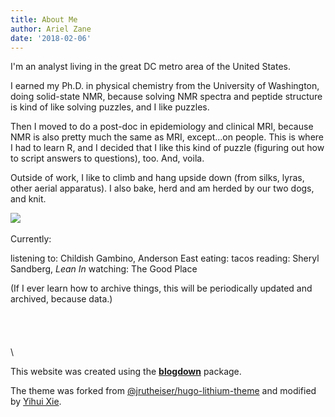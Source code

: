 ```yaml
---
title: About Me
author: Ariel Zane
date: '2018-02-06'
---
```


I'm an analyst living in the great DC metro area of the United States. 

I earned my Ph.D. in physical chemistry from the University of Washington, doing solid-state NMR, because solving NMR spectra and peptide structure is kind of like solving puzzles, and I like puzzles.

Then I moved to do a post-doc in epidemiology and clinical MRI, because NMR is also pretty much the same as MRI, except...on people. This is where I had to learn R, and I decided that I like this kind of puzzle (figuring out how to script answers to questions), too. And, voila.

Outside of work, I like to climb and hang upside down (from silks, lyras, other aerial apparatus). I also bake, herd and am herded by our two dogs, and knit.

![](/img/dogs.png)
\
\
Currently:

listening to: Childish Gambino, Anderson East
eating: tacos
reading: Sheryl Sandberg, _Lean In_
watching: The Good Place


(If I ever learn how to archive things, this will be periodically updated and archived, because data.)\
\
\
\
\
\


This website was created using the [**blogdown**](https://github.com/rstudio/blogdown) package. 


The theme was forked from [@jrutheiser/hugo-lithium-theme](https://github.com/jrutheiser/hugo-lithium-theme) and modified by [Yihui Xie](https://github.com/yihui/hugo-lithium-theme).
